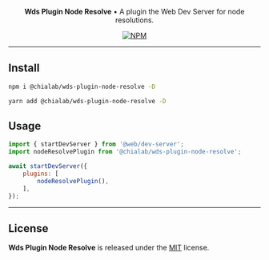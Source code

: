 <p align="center">
    <strong>Wds Plugin Node Resolve</strong> • A plugin the Web Dev Server for node resolutions.
</p>

<p align="center">
    <a href="https://www.npmjs.com/package/@chialab/wds-plugin-node-resolve"><img alt="NPM" src="https://img.shields.io/npm/v/@chialab/wds-plugin-node-resolve.svg?style=flat-square"></a>
</p>

---

## Install

```sh
npm i @chialab/wds-plugin-node-resolve -D
```

```sh
yarn add @chialab/wds-plugin-node-resolve -D
```

## Usage

```js
import { startDevServer } from '@web/dev-server';
import nodeResolvePlugin from '@chialab/wds-plugin-node-resolve';

await startDevServer({
    plugins: [
        nodeResolvePlugin(),
    ],
});
```

---

## License

**Wds Plugin Node Resolve** is released under the [MIT](https://github.com/chialab/rna/blob/main/packages/wds-plugin-node-resolve/LICENSE) license.
